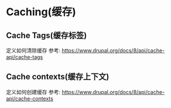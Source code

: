 Caching(缓存)
=============

## Cache Tags(缓存标签)
定义如何清除缓存
参考: https://www.drupal.org/docs/8/api/cache-api/cache-tags

## Cache contexts(缓存上下文)
定义如何创建缓存
参考: https://www.drupal.org/docs/8/api/cache-api/cache-contexts
